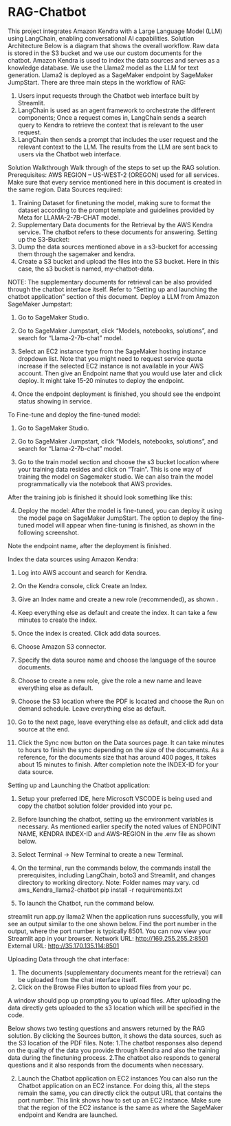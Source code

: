 # RAG-Chatbot
This project integrates Amazon Kendra with a Large Language Model (LLM) using LangChain, enabling conversational AI capabilities.
Solution Architecture
Below is a diagram that shows the overall workflow. Raw data is stored in the S3 bucket and we use our custom documents for the chatbot. Amazon Kendra is used to index the data sources and serves as a knowledge database. We use the Llama2 model as the LLM for text generation. Llama2 is deployed as a SageMaker endpoint by SageMaker JumpStart.
There are three main steps in the workflow of RAG: 
1) Users input requests through the Chatbot web interface built by Streamlit.
2) LangChain is used as an agent framework to orchestrate the different components; Once a request comes in, LangChain sends a search query to Kendra to retrieve the context that is relevant to the user request.
3) LangChain then sends a prompt that includes the user request and the relevant context to the LLM. The results from the LLM are sent back to users via the Chatbot web interface.  
 



Solution Walkthrough
Walk through of the steps to set up the RAG solution. 
Prerequisites:
AWS REGION – US-WEST-2 (OREGON) used for all services. Make sure that every service mentioned here in this document is created in the same region.
Data Sources required:
1.	Training Dataset for finetuning the model, making sure to format the dataset according to the prompt template and guidelines provided by Meta for LLAMA-2-7B-CHAT model.
2.	Supplementary Data documents for the Retrieval by the AWS Kendra service. The chatbot refers to these documents for answering. 
Setting up the S3-Bucket:
1.	Dump the data sources mentioned above in a s3-bucket for accessing them through the sagemaker and kendra.
2.	Create a S3 bucket and upload the files into the S3 bucket. Here in this case, the s3 bucket is named, my-chatbot-data.

 

NOTE: The supplementary documents for retrieval can be also provided through the chatbot interface itself. Refer to “Setting up and launching the chatbot application” section of this document.
Deploy a LLM from Amazon SageMaker Jumpstart:

1.	Go to SageMaker Studio. 
2.	Go to SageMaker Jumpstart, click “Models, notebooks, solutions”, and search for “Llama-2-7b-chat” model. 

 

1.	Select an EC2 instance type from the SageMaker hosting instance dropdown list. Note that you might need to request service quota increase if the selected EC2 instance is not available in your AWS account. Then give an Endpoint name that you would use later and click deploy. It might take 15-20 minutes to deploy the endpoint.  
3.	Once the endpoint deployment is finished, you should see the endpoint status showing in service.

 

To Fine-tune and deploy the fine-tuned model:

1.	Go to SageMaker Studio. 
2.	Go to SageMaker Jumpstart, click “Models, notebooks, solutions”, and search for “Llama-2-7b-chat” model. 
    

3.	Go to the train model section and choose the s3 bucket location where your training data resides and click on “Train”. This is one way of training the model on Sagemaker studio. We can also train the model programmatically via the notebook that AWS provides.
 




After the training job is finished it should look something like this:
 

4.	Deploy the model:
After the model is fine-tuned, you can deploy it using the model page on SageMaker JumpStart. The option to deploy the fine-tuned model will appear when fine-tuning is finished, as shown in the following screenshot.
 
Note the endpoint name, after the deployment is finished.

Index the data sources using Amazon Kendra: 

1.	Log into AWS account and search for Kendra.
2.	On the Kendra console, click Create an Index.
3.	Give an Index name and create a new role (recommended), as shown
. 
4.	Keep everything else as default and create the index. It can take a few minutes to create the index. 

5.	Once the index is created. Click add data sources. 

6.	Choose Amazon S3 connector.
 


7.	Specify the data source name and choose the language of the source documents. 
 

8.	Choose to create a new role, give the role a new name and leave everything else as default. 
 
9.	Choose the S3 location where the PDF is located and choose the Run on demand schedule. Leave everything else as default. 
 

10.	Go to the next page, leave everything else as default, and click add data source at the end. 
11.	Click the Sync now button on the Data sources page. It can take minutes to hours to finish the sync depending on the size of the documents. As a reference, for the documents size that has around 400 pages, it takes about 15 minutes to finish. 
After completion note the INDEX-ID for your data source.
 

Setting up and Launching the Chatbot application:

1.	Setup your preferred IDE, here Microsoft VSCODE is being used and copy the chatbot solution folder provided into your pc. 
2.	Before launching the chatbot, setting up the environment variables is necessary. As mentioned earlier specify the noted values of ENDPOINT NAME, KENDRA INDEX-ID and AWS-REGION in the .env file as shown below.
 
3.	Select Terminal -> New Terminal to create a new Terminal.
4.	On the terminal, run the commands below, the commands install the prerequisites, including LangChain, boto3 and Streamlit, and changes directory to working directory. Note: Folder names may vary.
cd aws_Kendra_llama2-chatbot
pip install -r requirements.txt
5.	To launch the Chatbot, run the command below. 

streamlit run app.py llama2
When the application runs successfully, you will see an output similar to the one shown below. Find the port number in the output, where the port number is typically 8501.
You can now view your Streamlit app in your browser.
Network URL: http://169.255.255.2:8501
External URL: http://35.170.135.114:8501 

Uploading Data through the chat interface:

1.	The documents (supplementary documents meant for the retrieval) can be uploaded from the chat interface itself. 
2.	Click on the Browse Files button to upload files from your pc.
 
A window should pop up prompting you to upload files. After uploading the data directly gets uploaded to the s3 location which will be specified in the code.
 
Below shows two testing questions and answers returned by the RAG solution. By clicking the Sources button, it shows the data sources, such as the S3 location of the PDF files. 
Note: 
1.The chatbot responses also depend on the quality of the data you provide through Kendra and also the training data during the finetuning process.
2.The chatbot also responds to general questions and it also responds from the documents when necessary.
  


 

 
2. Launch the Chatbot application on EC2 instances
You can also run the Chatbot application on an EC2 instance. For doing this, all the steps remain the same, you can directly click the output URL that contains the port number. This link shows how to set up an EC2 instance. Make sure that the region of the EC2 instance is the same as where the SageMaker endpoint and Kendra are launched.  

